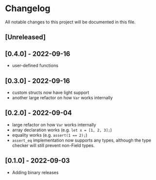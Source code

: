 # Changelog

All notable changes to this project will be documented in this file.

## [Unreleased]

## [0.4.0] - 2022-09-16

- user-defined functions

## [0.3.0] - 2022-09-16

- custom structs now have light support
- another large refactor on how `Var` works internally

## [0.2.0] - 2022-09-04

- large refactor on how `Var` works internally
- array declaration works (e.g. `let x = [1, 2, 3];`)
- equality works (e.g. `assert(1 == 2);`)
- `assert_eq` implementation now supports any types, although the type checker will still prevent non-Field types.

## [0.1.0] - 2022-09-03

- Adding binary releases

